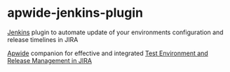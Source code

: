 # apwide-jenkins-plugin
[Jenkins](https://jenkins.io/) plugin to automate update of your environments configuration and release timelines in JIRA

[Apwide](https://apwide.com) companion for effective and integrated [Test Environment and Release Management in JIRA](https://marketplace.atlassian.com/plugins/com.holydev.env.plugin.jira-holydev-env-plugin/server/overview)
